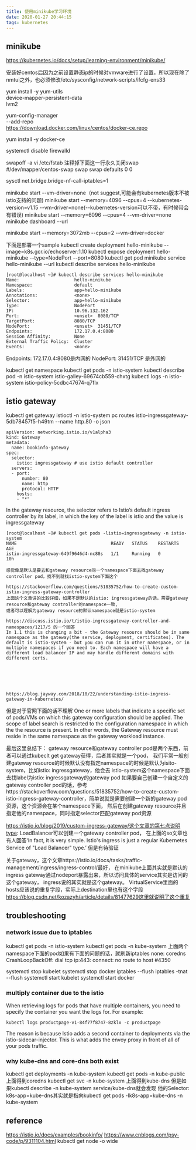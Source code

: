 ```yaml
---
title: 使用minikube学习环境
date: 2020-01-27 20:44:15
tags: kubernetes
---
```


## minikube 
https://kubernetes.io/docs/setup/learning-environment/minikube/

安装好centos后因为之前设置静态ip的时候对vmware进行了设置，所以现在除了nmtui之外，也必须修改/etc/sysconfig/network-scripts/ifcfg-ens33

yum install -y yum-utils \
  device-mapper-persistent-data \
  lvm2
  
yum-config-manager \
      --add-repo \
      https://download.docker.com/linux/centos/docker-ce.repo
      
yum install -y docker-ce

systemctl disable firewalld

swapoff -a
vi /etc/fstab
注释掉下面这一行永久关闭swap
#/dev/mapper/centos-swap swap                    swap    defaults        0 0

sysctl net.bridge.bridge-nf-call-iptables=1


minikube start --vm-driver=none（not suggest,可能会有kubernetes版本不被istio支持的问题)
minikube start --memory=4096 --cpus=4 --kubernetes-version=v1.15 --vm-driver=none(--kubernetes-version可以不带，有时候带会有错误)
minikube start --memory=6096 --cpus=4 --vm-driver=none
minikube dashboard --url


minikube start --memory=3072mb --cpus=2 --vm-driver=docker


下面是部署一个sample
kubectl create deployment hello-minikube --image=k8s.gcr.io/echoserver:1.10
kubectl expose deployment hello-minikube --type=NodePort --port=8080
kubectl get pod
minikube service hello-minikube --url
kubectl describe services hello-minikube
```
[root@localhost ~]# kubectl describe services hello-minikube
Name:                     hello-minikube
Namespace:                default
Labels:                   app=hello-minikube
Annotations:              <none>
Selector:                 app=hello-minikube
Type:                     NodePort
IP:                       10.96.132.162
Port:                     <unset>  8080/TCP
TargetPort:               8080/TCP
NodePort:                 <unset>  31451/TCP
Endpoints:                172.17.0.4:8080
Session Affinity:         None
External Traffic Policy:  Cluster
Events:                   <none>
```
Endpoints:                172.17.0.4:8080是内网的
NodePort:                 <unset>  31451/TCP 是外网的

kubectl get namespace
kubectl get pods -n istio-system
kubectl describe pod  -n istio-system istio-galley-69674cb559-chxtg
kubectl logs -n istio-system istio-policy-5cdbc47674-q7flx


## istio gateway
kubectl get gateway
istioctl -n istio-system pc routes istio-ingressgateway-5db78457f5-h49tm --name http.80 -o json

```
apiVersion: networking.istio.io/v1alpha3
kind: Gateway
metadata:
  name: bookinfo-gateway
spec:
  selector:
    istio: ingressgateway # use istio default controller
  servers:
  - port:
      number: 80
      name: http
      protocol: HTTP
    hosts:
    - "*"
```
In the gateway resource, the selector refers to Istio’s default ingress controller by its label, in which the key of the label is istio and the value is ingressgateway
```
[root@localhost ~]# kubectl get pods -listio=ingressgateway -n istio-system
NAME                                    READY   STATUS    RESTARTS   AGE
istio-ingressgateway-649f9646d4-nc88s   1/1     Running   0          10h

感觉像是默认是要去和gateway resource同一个namespace下面去找gateway controller pod，找不到就找istio-system下面这个

https://stackoverflow.com/questions/51835752/how-to-create-custom-istio-ingress-gateway-controller
上面这个文章讲的比较详细，如果不是默认的istio: ingressgateway的话，需要gateway resource和gateway controller的namespace一致,
或者可以理解为gateway resource的默认namespace就是istio-system

https://discuss.istio.io/t/istio-ingressgateway-controller-and-namespaces/1217/5 的一个回答
In 1.1 this is changing a bit - the Gateway resource should be in same namespace as the gateway(the service, deployment, certificates). The default is istio-system - but you can run it in other namespace, or in multiple namespaces if you need to. Each namespace will have a different load balancer IP and may handle different domains with different certs.






https://blog.jayway.com/2018/10/22/understanding-istio-ingress-gateway-in-kubernetes/
```


但是对于官网下面的话不理解
One or more labels that indicate a specific set of pods/VMs on which this gateway configuration should be applied. The scope of label search is restricted to the configuration namespace in which the the resource is present. In other words, the Gateway resource must reside in the same namespace as the gateway workload instance.

最后这里总结下：
gateway resource和gateway controller pod是两个东西，前者可以通过kubeclt get gateway获得，后者其实就是一个pod，
我们平常一般创建gateway resource的时候默认没有指定namespace的时候是默认为isito-system，比如istio: ingressgateway，他会去
istio-system这个namespace下面去找label为istio: ingressgateway的gateway pod
如果要自己创建一个自定义的gateway controller pod的话，参考https://stackoverflow.com/questions/51835752/how-to-create-custom-istio-ingress-gateway-controller，简单说就是需要创建一个新的gateway pod资源，这个资源会在某个namespace下面，
然后在创建gateway resource并且指定他的namespace，同时指定selector匹配gateway pod资源

https://istio.io/blog/2019/custom-ingress-gateway/这个文章的第七点说明type: LoadBalancer可以创建一个gateway controller pod，
在上面的so文章也有人回答‘In fact, it is very simple. Istio's ingress is just a regular Kubernetes Service of "Load Balancer" type.’
但是有待验证


关于gateway，这个文章https://istio.io/docs/tasks/traffic-management/ingress/ingress-control/最好，
在minikube上面其实就是默认的ingress gateway通过nodeport暴露出来，所以访问具体的service其实是访问的这个gateway，
ingress说的其实就是这个gateway。
VirtualService里面的hosts应该说的重复字段，实际上destination里也有这个字段
https://blog.csdn.net/kozazyh/article/details/81477629这里就说明了这个重复

## troubleshooting

### network issue due to iptables
kubectl get pods -n istio-system
kubectl get pods -n kube-system
上面两个namespace下面的pod如果有下面的问题的话，就刷新iptables
none: coredns CrashLoopBackOff: dial tcp ip:443: connect: no route to host #4350

systemctl stop kubelet
systemctl stop docker
iptables --flush
iptables -tnat --flush
systemctl start kubelet
systemctl start docker

### multiply container due to the istio
When retrieving logs for pods that have multiple containers, you need to specify the container you want the logs for.
For example:
```
kubectl logs productpage-v1-84f77f8747-8zklx -c productpage
```
The reason is because Istio adds a second container to deployments via the istio-sidecar-injector. This is what adds the envoy proxy in front of all of your pods traffic.

### why kube-dns and core-dns both exist
kubectl get deployments -n kube-system
kubectl get pods -n kube-public
上面得到coredns
kubectl get svc -n kube-system
上面得到kube-dns
但是如果kubectl describe -n kube-system service/kube-dns就会发现
他的Selector: k8s-app=kube-dns其实就是指向kubectl get pods -lk8s-app=kube-dns -n kube-system



## reference
https://istio.io/docs/examples/bookinfo/
https://www.cnblogs.com/psy-code/p/9311104.html
kubectl get node -o wide
